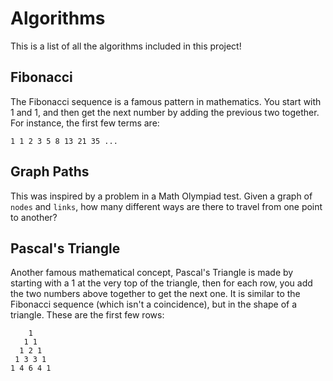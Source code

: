 # Algorithms

This is a list of all the algorithms included in this project!

## Fibonacci

The Fibonacci sequence is a famous pattern in mathematics. You start with 1 and 1, and then get the next number by adding the previous two together. For instance, the first few terms are:

`1 1 2 3 5 8 13 21 35 ...`

## Graph Paths

This was inspired by a problem in a Math Olympiad test. Given a graph of `nodes` and `links`, how many different ways are there to travel from one point to another?

## Pascal's Triangle

Another famous mathematical concept, Pascal's Triangle is made by starting with a 1 at the very top of the triangle, then for each row, you add the two numbers above together to get the next one. It is similar to the Fibonacci sequence (which isn't a coincidence), but in the shape of a triangle. These are the first few rows:

```
    1
   1 1
  1 2 1
 1 3 3 1
1 4 6 4 1
```
